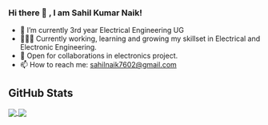 <p style="text-align:center">
  
<p>
  
### Hi there 👋 , I am Sahil Kumar Naik! 
- 🔭 I’m currently 3rd year Electrical Engineering UG
- 👨🏽‍💻 Currently working, learning and growing my skillset in Electrical and Electronic Engineering.
- 🤝 Open for collaborations in electronics project.
- 📫 How to reach me: sahilnaik7602@gmail.com


## GitHub Stats
<a href="https://github.com/anuraghazra/github-readme-stats">
  <img align = "center" src="https://github-readme-stats.vercel.app/api/?username=shreenath2001&theme=radical&layout=compact&show_icons=True" />
</a>
<a href="https://github.com/anuraghazra/convoychat">
  <img align = "center" src="https://github-readme-stats.vercel.app/api/top-langs/?username=shreenath2001&theme=radical&layout=default&langs_count=3" />
</a>




